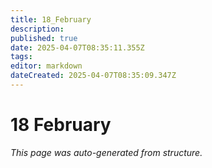 ```yaml
---
title: 18_February
description: 
published: true
date: 2025-04-07T08:35:11.355Z
tags: 
editor: markdown
dateCreated: 2025-04-07T08:35:09.347Z
---
```


# 18 February

*This page was auto-generated from structure.*